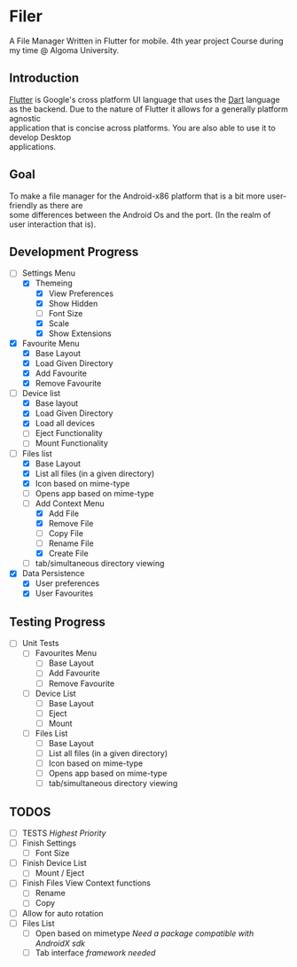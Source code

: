 # Filer

A File Manager Written in Flutter for mobile. 4th year project Course during my time @ Algoma University.

## Introduction

[Flutter](http://flutter.dev) is Google's cross platform UI language that uses the [Dart](http://dart.dev)
language as the backend. Due to the nature of Flutter it allows for a generally platform agnostic  
application that is concise across platforms. You are also able to use it to develop Desktop  
applications.

## Goal

To make a file manager for the Android-x86 platform that is a bit more user-friendly as there are  
some differences between the Android Os and the port. (In the realm of user interaction that is).

## Development Progress

- [ ] Settings Menu
  - [x] Themeing
    - [x] View Preferences
    - [x] Show Hidden
    - [ ] Font Size
    - [x] Scale
    - [x] Show Extensions
- [x] Favourite Menu
  - [x] Base Layout
  - [X] Load Given Directory
  - [x] Add Favourite
  - [x] Remove Favourite
- [ ] Device list
  - [x] Base layout
  - [x] Load Given Directory
  - [x] Load all devices
  - [ ] Eject Functionality
  - [ ] Mount Functionality
- [ ] Files list
  - [x] Base Layout
  - [X] List all files (in a given directory)
  - [X] Icon based on mime-type
  - [ ] Opens app based on mime-type
  - [ ] Add Context Menu
    - [x] Add File
    - [x] Remove File
    - [ ] Copy File
    - [ ] Rename File
    - [x] Create File
  - [ ] tab/simultaneous directory viewing
- [x] Data Persistence
  - [x] User preferences
  - [x] User Favourites

## Testing Progress

- [ ] Unit Tests
  - [ ] Favourites Menu
    - [ ] Base Layout
    - [ ] Add Favourite
    - [ ] Remove Favourite
  - [ ] Device List
    - [ ] Base Layout
    - [ ] Eject
    - [ ] Mount
  - [ ] Files List
    - [ ] Base Layout
    - [ ] List all files (in a given directory)
    - [ ] Icon based on mime-type
    - [ ] Opens app based on mime-type
    - [ ] tab/simultaneous directory viewing

## TODOS

- [ ] TESTS *Highest Priority*
- [ ] Finish Settings
  - [ ] Font Size
- [ ] Finish Device List
  - [ ] Mount / Eject
- [ ] Finish Files View Context functions
  - [ ] Rename
  - [ ] Copy
- [ ] Allow for auto rotation
- [ ] Files List
  - [ ] Open based on mimetype *Need a package compatible with AndroidX sdk*
  - [ ] Tab interface *framework needed*
